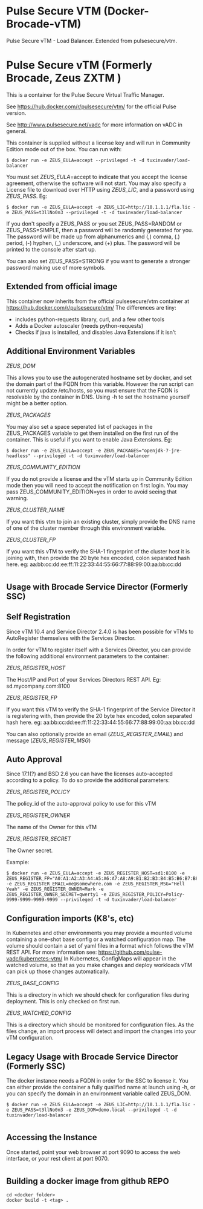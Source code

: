 # Pulse Secure VTM (Docker-Brocade-vTM)

Pulse Secure vTM - Load Balancer. Extended from pulsesecure/vtm.

Pulse Secure vTM (Formerly Brocade, Zeus ZXTM )
==================================================

This is a container for the Pulse Secure Virtual Traffic Manager. 

See <https://hub.docker.com/r/pulsesecure/vtm/> for the official Pulse version.

See <http://www.pulsesecure.net/vadc> for more information on vADC in general.

This container is supplied without a license key and will run in Community Edition mode out of the box. You can run with: 

    $ docker run -e ZEUS_EULA=accept --privileged -t -d tuxinvader/load-balancer

You must set *ZEUS_EULA*=accept to indicate that you accept the license agreement, otherwise the software will not start. You may also specify a License file to download over HTTP using *ZEUS_LIC*, and a password using *ZEUS_PASS*. Eg:

    $ docker run -e ZEUS_EULA=accept -e ZEUS_LIC=http://10.1.1.1/fla.lic -e ZEUS_PASS=t3llNo0n3 --privileged -t -d tuxinvader/load-balancer

If you don't specify a ZEUS_PASS or you set ZEUS_PASS=RANDOM or ZEUS_PASS=SIMPLE, then a password will be randomly generated for you. The password will be made up from alphanumerics and (,) comma, (.) period, (-) hyphen, (_) underscore, and (+) plus. The password will be printed to the console after start up.

You can also set ZEUS_PASS=STRONG if you want to generate a stronger password making use of more symbols.

Extended from official image
---------------------------
This container now inherits from the official pulsesecure/vtm container at <https://hub.docker.com/r/pulsesecure/vtm/>
The differences are tiny:

  * includes python-requests library, curl, and a few other tools
  * Adds a Docker autoscaler (needs python-requests)
  * Checks if java is installed, and disables Java Extensions if it isn't

Additional Environment Variables
--------------------------------

*ZEUS_DOM*

This allows you to use the autogenerated hostname set by docker, and set the domain part of the FQDN from this variable. However the run script can not currently update /etc/hosts, so you must ensure that the FQDN is resolvable by the container in DNS. Using -h to set the hostname yourself might be a better option. 

*ZEUS_PACKAGES*

You may also set a space seperated list of packages in the ZEUS_PACKAGES variable to get them installed on the first run of the container.
This is useful if you want to enable Java Extensions. Eg:

    $ docker run -e ZEUS_EULA=accept -e ZEUS_PACKAGES="openjdk-7-jre-headless" --privileged -t -d tuxinvader/load-balancer

*ZEUS_COMMUNITY_EDITION*

If you do not provide a license and the vTM starts up in Community Edition mode then you will need to accept the notification on first login. 
You may pass ZEUS_COMMUNITY_EDITION=yes in order to avoid seeing that warning.

*ZEUS_CLUSTER_NAME*

If you want this vtm to join an existing cluster, simply provide the DNS name of one of the cluster member through this environment variable.

*ZEUS_CLUSTER_FP*

If you want this vTM to verify the SHA-1 fingerprint of the cluster host it is joining with, then provide the 20 byte hex encoded, colon separated hash here. eg: aa:bb:cc:dd:ee:ff:11:22:33:44:55:66:77:88:99:00:aa:bb:cc:dd

#

Usage with Brocade Service Director (Formerly SSC)
----------------------------------------------------------------------

## Self Registration
Since vTM 10.4 and Service Director 2.4.0 is has been possible for vTMs to AutoRegister themselves with the Services Director. 

In order for vTM to register itself with a Services Director, you can provide the following additional environment parameters to the container:

*ZEUS_REGISTER_HOST*

The Host/IP and Port of your Services Directors REST API. Eg: sd.mycompany.com:8100

*ZEUS_REGISTER_FP*

If you want this vTM to verify the SHA-1 fingerprint of the Service Director it is registering with, then provide the 20 byte hex encoded, colon separated hash here. eg: aa:bb:cc:dd:ee:ff:11:22:33:44:55:66:77:88:99:00:aa:bb:cc:dd

You can also optionally provide an email (*ZEUS_REGISTER_EMAIL*) and message (*ZEUS_REGISTER_MSG*)

## Auto Approval
Since 17.1(?) and BSD 2.6 you can have the licenses auto-accepted according to a policy. To do so provide the additional parameters:

*ZEUS_REGISTER_POLICY*

The policy_id of the auto-approval policy to use for this vTM

*ZEUS_REGISTER_OWNER*

The name of the Owner for this vTM

*ZEUS_REGISTER_SECRET*

The Owner secret.

Example:

    $ docker run -e ZEUS_EULA=accept -e ZEUS_REGISTER_HOST=sd1:8100 -e ZEUS_REGISTER_FP="A0:A1:A2:A3:A4:A5:A6:A7:A8:A9:B1:B2:B3:B4:B5:B6:B7:B8:B9:B0" -e ZEUS_REGISTER_EMAIL=me@somewhere.com -e ZEUS_REGISTER_MSG="Hell Yeah" -e ZEUS_REGISTER_OWNER=Mark -e ZEUS_REGISTER_OWNER_SECRET=qwerty1 -e ZEUS_REGISTER_POLICY=Policy-9999-9999-9999-9999 --privileged -t -d tuxinvader/load-balancer

## Configuration imports (K8's, etc)
In Kubernetes and other environments you may provide a mounted volume containing a one-shot base config or a watched configuration map.
The volume should contain a set of yaml files in a format which follows the vTM REST API. For more information see: <https://github.com/pulse-vadc/kubernetes-vtm/>
In Kubernetes, ConfigMaps will appear in the watched volume, so that as you make changes and deploy workloads vTM can pick up those changes automatically. 

*ZEUS_BASE_CONFIG*

This is a directory in which we should check for configuration files during deployment. This is only checked on first run.

*ZEUS_WATCHED_CONFIG*

This is a directory which should be monitored for configuration files. As the files change, an import process will detect and import the changes into your vTM configuration.

Legacy Usage with Brocade Service Director (Formerly SSC)
----------------------------------------------------------------------

The docker instance needs a FQDN in order for the SSC to license it. You can either provide the container a fully qualified name at launch using -h, or you can specify the domain in an environment variable called ZEUS_DOM. 

    $ docker run -e ZEUS_EULA=accept -e ZEUS_LIC=http://10.1.1.1/fla.lic -e ZEUS_PASS=t3llNo0n3 -e ZEUS_DOM=demo.local --privileged -t -d tuxinvader/load-balancer

#

Accessing the Instance
-------------------------------

Once started, point your web browser at port 9090 to access the web interface, or your rest client at port 9070.

#

Building a docker image from github REPO
----------------------------------------

    cd <docker folder>
    docker build -t <tag> .

